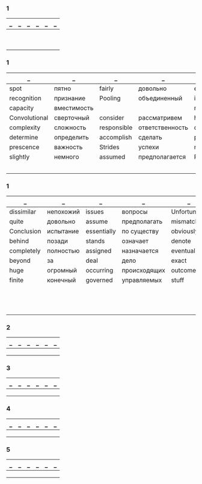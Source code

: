 ### 1
_|_|_|_|_|_
--|--|--|--|--|--
|||||
|||||
|||||
|||||
|||||
|||||
|||||
|||||
|||||


### 1
_|_|_|_|_|_
--|--|--|--|--|--
spot|пятно|fairly|довольно|essentially|по существу
recognition|признание|Pooling|объединенный|interchangably|взаимозаменяемые
capacity|вместимость|||made up|состоит
Convolutional|сверточный| consider|рассматривем|however|тем не менее
complexity|сложность|responsible|ответственность|quite common|довольно часто
determine|определить|accomplish|сделать|picking up|подбирать
prescence|важность|Strides|успехи|make up|составить
slightly|немного|assumed|предполагается|Pooling|объединение
|||||
|||||
|||||
|||||
|||||


### 1
_|_|_|_|_|_
--|--|--|--|--|--
dissimilar|непохожий|issues|вопросы|Unfortunalty|к несчастью
quite|довольно|assume|предполагать|mismatch|несоответствие
Conclusion|испытание|essentially|по существу|obviously|очевидно
behind|позади|stands|означает|denote|обозначить
completely|полностью|assigned|назначается|eventually|до тех пор
beyond|за|deal|дело|exact|точный
huge|огромный|occurring|происходящих|outcome|исход
finite|конечный|governed|управляемых|stuff|материал
|||||
|||||
|||||
|||||
|||||
|||||
|||||
|||||
|||||
|||||
|||||
|||||
|||||

### 2
_|_|_|_|_|_
--|--|--|--|--|--
|||||
|||||
|||||

### 3
_|_|_|_|_|_
--|--|--|--|--|--
|||||
|||||
|||||

### 4
_|_|_|_|_|_
--|--|--|--|--|--
|||||
|||||
|||||

### 5
_|_|_|_|_|_
--|--|--|--|--|--
|||||
|||||
|||||

